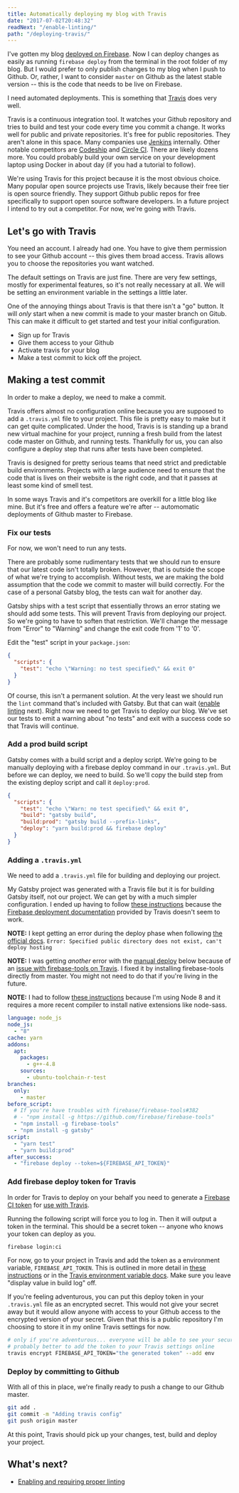 ```yaml
---
title: Automatically deploying my blog with Travis
date: "2017-07-02T20:48:32"
readNext: "/enable-linting/"
path: "/deploying-travis/"
---
```


I've gotten my blog [deployed on Firebase](../first-launch/). Now I can deploy changes as easily as running `firebase deploy` from the terminal in the root folder of my blog. But I would prefer to only publish changes to my blog when I push to Github. Or, rather, I want to consider `master` on Github as the latest stable version -- this is the code that needs to be live on Firebase.

I need automated deployments. This is something that [Travis](https://travis-ci.org/) does very well.

Travis is a continuous integration tool. It watches your Github repository and tries to build and test your code every time you commit a change. It works well for public and private repositories. It's free for public repositories. They aren't alone in this space. Many companies use [Jenkins](https://jenkins.io/) internally. Other notable competitors are [Codeship](https://codeship.com/) and [Circle CI](https://circleci.com/). There are likely dozens more. You could probably build your own service on your development laptop using Docker in about day (if you had a tutorial to follow).

We're using Travis for this project because it is the most obvious choice. Many popular open source projects use Travis, likely because their free tier is open source friendly. They support Github public repos for free specifically to support open source software developers. In a future project I intend to try out a competitor. For now, we're going with Travis.

## Let's go with Travis
You need an account. I already had one. You have to give them permission to see your Github account -- this gives them broad access. Travis allows you to choose the repositories you want watched.

The default settings on Travis are just fine. There are very few settings, mostly for experimental features, so it's not really necessary at all. We will be setting an environment variable in the settings a little later.

One of the annoying things about Travis is that there isn't a "go" button. It will *only* start when a new commit is made to your master branch on Gitub. This can make it difficult to get started and test your initial configuration.

- Sign up for Travis
- Give them access to your Github
- Activate travis for your blog
- Make a test commit to kick off the project.

## Making a test commit
In order to make a deploy, we need to make a commit.

Travis offers almost no configuration online because you are supposed to add a `.travis.yml` file to your project. This file is pretty easy to make but it can get quite complicated. Under the hood, Travis is is standing up a brand new virtual machine for your project, running a fresh build from the latest code master on Github, and running tests. Thankfully for us, you can also configure a deploy step that runs after tests have been completed.

Travis is designed for pretty serious teams that need strict and predictable build environments. Projects with a large audience need to ensure that the code that is lives on their website is the right code, and that it passes at least some kind of smell test.

In some ways Travis and it's competitors are overkill for a little blog like mine. But it's free and offers a feature we're after -- automomatic deployments of Github master to Firebase.

### Fix our tests
For now, we won't need to run any tests.

There are probably some rudimentary tests that we should run to ensure that our latest code isn't totally broken. However, that is outside the scope of what we're trying to accomplish. Without tests, we are making the bold assumption that the code we commit to master will build correctly. For the case of a personal Gatsby blog, the tests can wait for another day.

Gatsby ships with a test script that essentially throws an error stating we should add some tests. This will prevent Travis from deploying our project. So we're going to have to soften that restriction. We'll change the message from "Error" to "Warning" and change the exit code from '1' to '0'.

Edit the "test" script in your `package.json`:

```json
{
  "scripts": {
    "test": "echo \"Warning: no test specified\" && exit 0"
  }
}
```

Of course, this isn't a permanent solution. At the very least we should run the `lint` command that's included with Gatsby. But that can wait ([enable linting](../enable-linting/) next). Right now we need to get Travis to deploy our blog. We've set our tests to emit a warning about "no tests" and exit with a success code so that Travis will continue.

### Add a prod build script
Gatsby comes with a build script and a deploy script. We're going to be manually deploying with a firebase deploy command in our `.travis.yml`. But before we can deploy, we need to build. So we'll copy the build step from the existing deploy script and call it `deploy:prod`.

```json
{
  "scripts": {
    "test": "echo \"Warn: no test specified\" && exit 0",
    "build": "gatsby build",
    "build:prod": "gatsby build --prefix-links",
    "deploy": "yarn build:prod && firebase deploy"
  }
}
```

### Adding a `.travis.yml`
We need to add a `.travis.yml` file for building and deploying our project.

My Gatsby project was generated with a Travis file but it is for building Gatsby itself, not our project. We can get by with a much simpler configuration. I ended up having to follow [these instructions](https://marlosoft.net/posts/automatic-deploy-firebase-github-travis.html) because the [Firebase deployment documentation](https://docs.travis-ci.com/user/deployment/firebase/) provided by Travis doesn't seem to work.

**NOTE:** I kept getting an error during the deploy phase when following [the official docs](https://docs.travis-ci.com/user/deployment/firebase/). `Error: Specified public directory does not exist, can't deploy hosting`

**NOTE:** I was getting *another* error with the [manual deploy](https://marlosoft.net/posts/automatic-deploy-firebase-github-travis.html) below because of an [issue with firebase-tools on Travis](https://github.com/firebase/firebase-tools/issues/382). I fixed it by installing firebase-tools directly from master. You might not need to do that if you're living in the future.

**NOTE:** I had to follow [these instructions](https://docs.travis-ci.com/user/languages/javascript-with-nodejs#Node.js-v4-%28or-io.js-v3%29-compiler-requirements) because I'm using Node 8 and it requires a more recent compiler to install native extensions like node-sass.

```yaml
language: node_js
node_js:
  - "8"
cache: yarn
addons:
  apt:
    packages:
      - g++-4.8
    sources:
      - ubuntu-toolchain-r-test
branches:
  only:
    - master
before_script:
  # If you're have troubles with firebase/firebase-tools#382
  # - "npm install -g https://github.com/firebase/firebase-tools"
  - "npm install -g firebase-tools"
  - "npm install -g gatsby"
script:
  - "yarn test"
  - "yarn build:prod"
after_success:
  - "firebase deploy --token=${FIREBASE_API_TOKEN}"
```

### Add firebase deploy token for Travis
In order for Travis to deploy on your behalf you need to generate a [Firebase CI token](https://github.com/firebase/firebase-tools#using-with-ci-systems) for [use with Travis](https://docs.travis-ci.com/user/deployment/firebase/#Generating-your-Firebase-token).

Running the following script will force you to log in. Then it will output a token in the terminal. This should be a secret token -- anyone who knows your token can deploy as you.

```bash
firebase login:ci
```

For now, go to your project in Travis and add the token as a environment variable, `FIREBASE_API_TOKEN`. This is outlined in more detail in [these instructions](https://marlosoft.net/posts/automatic-deploy-firebase-github-travis.html#getting-started) or in the [Travis environment variable docs](https://docs.travis-ci.com/user/environment-variables/#Defining-Variables-in-Repository-Settings). Make sure you leave "display value in build log" off.

If you're feeling adventurous, you can put this deploy token in your `.travis.yml` file as an encrypted secret. This would not give your secret away but it would allow anyone with access to your Github access to the encrypted version of your secret. Given that this is a public repository I'm choosing to store it in my online Travis settings for now.

```bash
# only if you're adventurous... everyone will be able to see your secure token
# probably better to add the token to your Travis settings online
travis encrypt FIREBASE_API_TOKEN="the generated token" --add env
```

### Deploy by committing to Github
With all of this in place, we're finally ready to push a change to our Github master.

```bash
git add .
git commit -m "Adding travis config"
git push origin master
```

At this point, Travis should pick up your changes, test, build and deploy your project.

## What's next?
- [Enabling and requiring proper linting](../enable-linting)

